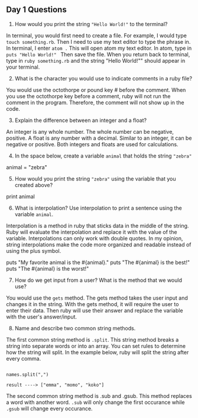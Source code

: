 ## Day 1 Questions

1. How would you print the string `"Hello World!"` to the terminal?

In terminal, you would first need to create a file. For example, I would type `touch something.rb`. Then I need to use my text editor to type the phrase in. In terminal, I enter `atom .` This will open atom my text editor. In atom, type in `puts "Hello World!" ` Then save the file. When you return back to terminal, type in `ruby something.rb` and the string "Hello World!"" should appear in your terminal.

2. What is the character you would use to indicate comments in a ruby file?

You would use the octothorpe or pound key # before the comment. When you use the octothorpe key before a comment, ruby will not run the comment in the program. Therefore, the comment will not show up in the code.

3. Explain the difference between an integer and a float?

An integer is any whole number. The whole number can be negative, positive. A float is any number with a decimal. Similar to an integer, it can be negative or positive. Both integers and floats are used for calculations.

4. In the space below, create a variable `animal` that holds the string `"zebra"`

animal = "zebra"

5. How would you print the string `"zebra"` using the variable that you created above?

print animal

6. What is interpolation? Use interpolation to print a sentence using the variable `animal`.

Interpolation is a method in ruby that sticks data in the middle of the string. Ruby will evaluate the interpolation and replace it with the value of the variable.  Interpolations can only work with double quotes. In my opinion, string interpolations make the code more organized and readable instead of using the plus symbol.

puts "My favorite animal is the #{animal}."
puts "The #{animal} is the best!"
puts "The #{animal} is the worst!"

7. How do we get input from a user? What is the method that we would use?

You would use the `gets` method. The gets method takes the user input and changes it in the string. With the gets method, it will require the user to enter their data. Then ruby will use their answer and replace the variable with the user's answer/input.

8. Name and describe two common string methods.

The first common string method is `.split`. This string method breaks a string into separate words or into an array. You can set rules to determine how the string will split. In the example below, ruby will split the string after every comma.

```names = "emma, momo, koko"

names.split(",")

result ----> ["emma", "momo", "koko"]
```

The second common string method is .sub and .gsub. This method replaces a word with another word. `.sub` will only change the first occurance while `.gsub` will change every occurance.
